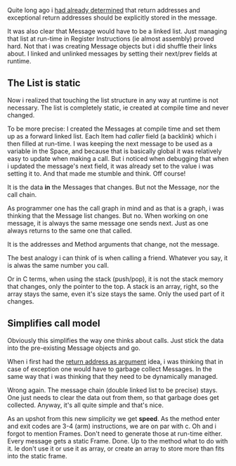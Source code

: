 Quite long ago i [had already determined](/2014/06/27/an-exceptional-thought.html) that return
addresses and exceptional return addresses should be explicitly stored in the message.

It was also clear that Message would have to be a linked list. Just managing that list at run-time
in Register Instructions (ie almost assembly) proved hard. Not that i was creating Message objects
but i did shuffle their links about. I linked and unlinked messages by setting their next/prev fields
at runtime.

## The List is static

Now i realized that touching the list structure in any way at runtime is not necessary.
The list is completely static, ie created at compile time and never changed.

To be more precise: I created the Messages at compile time and set them up as a forward linked list.
Each Item had *caller* field (a backlink) which i then filled at run-time. I was keeping the next
message to be used as a variable in the Space, and because that is basically global it was
relatively easy to update when making a call.
But i noticed when debugging that when i updated the message's next field, it was already set to
the value i was setting it to. And that made me stumble and think. Off course!

It is the data **in** the Messages that changes. But not the Message, nor the call chain.

As programmer one has the call graph in mind and as that is a graph, i was thinking that the
Message list changes. But no. When working on one message, it is always the same message one sends
next. Just as one always returns to the same one that called.

It is the addresses and Method arguments that change, not the message.

The best analogy i can think of is when calling a friend. Whatever you say, it is alwas the same
number you call.

Or in C terms, when using the stack (push/pop), it is not the stack memory that changes, only the
pointer to the top. A stack is an array, right, so the array stays the same,
even it's size stays the same. Only the used part of it changes.

## Simplifies call model

Obviously this simplifies the way one thinks about calls. Just stick the data into the pre-existing
Message objects and go.

When i first had the [return address as argument](/2014/06/27/an-exceptional-thought.html) idea,
i was thinking that in case of exception one would have to garbage collect Messages.
In the same way that i was thinking that they need to be dynamically managed.

Wrong again. The message chain (double linked list to be precise) stays. One just needs to clear
the data out from them, so that garbage does get collected. Anyway, it's all quite simple and that's
nice.

As an upshot from this new simplicity we get **speed**. As the method enter and exit codes are
3-4 (arm) instructions, we are on par with c. Oh and i forgot to mention Frames. Don't need to
generate those at run-time either. Every message gets a static Frame. Done. Up to the method
what to do with it. Ie don't use it or use it as array, or create an array to store more than
fits into the static frame.

